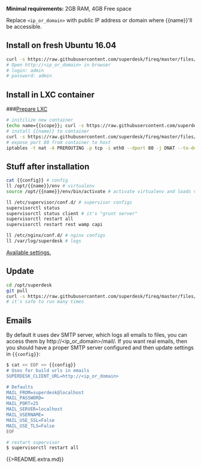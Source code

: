 **Minimal requirements:**
2GB RAM, 4GB Free space

Replace `<ip_or_domain>` with public IP address or domain where {{name}}'ll be accessible.

## Install on fresh Ubuntu 16.04
```sh
curl -s https://raw.githubusercontent.com/superdesk/fireq/master/files/{{name}}/install | sudo bash
# Open http://<ip_or_domain> in browser
# login: admin
# password: admin
```

## Install in LXC container

###[Prepare LXC](../../docs/lxc.md)

```sh
# initilize new container
(echo name={{scope}}; curl -s https://raw.githubusercontent.com/superdesk/fireq/master/files/{{name}}/lxc-init) | sudo bash
# install {{name}} to container
curl -s https://raw.githubusercontent.com/superdesk/fireq/master/files/{{name}}/install | ssh root@{{scope}}
# expose port 80 from container to host
iptables -t nat -A PREROUTING -p tcp -i eth0 --dport 80 -j DNAT --to-destination $(sudo lxc-info -iH -n {{scope}})
```

## Stuff after installation
```sh
cat {{config}} # config
ll /opt/{{name}}/env # virtualenv
source /opt/{{name}}/env/bin/activate # activate virtualenv and loads variables from {{config}}

ll /etc/supervisor/conf.d/ # supervisor configs
supervisorctl status
supervisorctl status client # it's "grunt server"
supervisorctl restart all
supervisorctl restart rest wamp capi

ll /etc/nginx/conf.d/ # nginx configs
ll /var/log/superdesk # logs
```

[Available settings.](https://superdesk.readthedocs.io/en/latest/settings.html#default-settings)

## Update
```sh
cd /opt/superdesk
git pull
curl -s https://raw.githubusercontent.com/superdesk/fireq/master/files/{{name}}/install | sudo bash
# it's safe to run many times
```

## Emails
By default it uses dev SMTP server, which logs all emails to files, you can access them by http://<ip_or_domain>/mail/. If you want real emails, then you should have a proper SMTP server configured and then update settings in `{{config}}`:
```sh
$ cat << EOF >> {{config}}
# Uses for build urls in emails
SUPERDESK_CLIENT_URL=http://<ip_or_domain>

# Defaults
MAIL_FROM=superdesk@localhost
MAIL_PASSWORD=
MAIL_PORT=25
MAIL_SERVER=localhost
MAIL_USERNAME=
MAIL_USE_SSL=False
MAIL_USE_TLS=False
EOF

# restart supervisor
$ supervisorctl restart all
```

{{>README.extra.md}}
